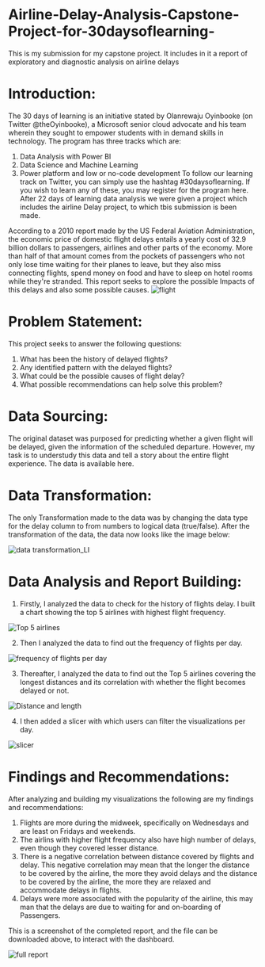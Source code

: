 # Airline-Delay-Analysis-Capstone-Project-for-30daysoflearning-
This is my submission for my capstone project. It includes in it a report of exploratory and diagnostic analysis on airline delays

# Introduction:
The 30 days of learning is an initiative stated by Olanrewaju Oyinbooke (on Twitter @theOyinbooke), a Microsoft senior cloud advocate and his team wherein they sought to empower students with in demand skills in technology.
The program has three tracks which are:
1. Data Analysis with Power BI
2. Data Science and Machine Learning
3. Power platform and low or no-code development
To follow our learning track on Twitter, you can simply use the hashtag #30daysoflearning. If you wish to learn any of these, you may register for the program here.
After 22 days of learning data analysis we were given a project which includes the airline Delay project, to which tbis submission is been made.

According to a 2010 report made by the US Federal Aviation Administration, the economic price of domestic flight delays entails a yearly cost of 32.9 billion dollars to passengers, airlines and other parts of the economy.
More than half of that amount comes from the pockets of passengers who not only lose time waiting for their planes to leave, but they also miss connecting flights, spend money on food and have to sleep on hotel rooms while they're stranded.
This report seeks to explore the possible Impacts of this delays and also some possible causes.
![flight](https://user-images.githubusercontent.com/88923136/179361143-a5d01ac5-2094-455f-9e38-de6049f49599.png)


# Problem Statement:
This project seeks to answer the following questions:
1. What has been the history of delayed flights?
2. Any identified pattern with the delayed flights?
3. What could be the possible causes of flight delay?
4. What possible recommendations can help solve this problem?

# Data Sourcing: 
The original dataset was purposed for predicting whether a given flight will be delayed, given the information of the scheduled departure.
However, my task is to understudy this data and tell a story about the entire flight experience.
The data is available here.

# Data Transformation:
The only Transformation made to the data was by changing the data type for the delay column to from numbers to logical data (true/false).
After the transformation of the data, the data now looks like the image below: 

![data transformation_LI](https://user-images.githubusercontent.com/88923136/179361369-b9fe6fcc-38ff-485c-9e5e-585ea81f41e1.jpg)

# Data Analysis and Report Building: 
1. Firstly, I analyzed the data to check for the history of flights delay. I built a chart showing the top 5 airlines with highest flight frequency.

![Top 5 airlines](https://user-images.githubusercontent.com/88923136/179361214-2f398602-fc70-455d-b01d-d2e872729d75.png)

2. Then I analyzed the data to find out the frequency of flights per day.

![frequency of flights per day](https://user-images.githubusercontent.com/88923136/179361231-245c6a8c-dc46-4fbc-9e45-246b28eb3bda.png)

3. Thereafter, I analyzed the data to find out the Top 5 airlines covering the longest distances and its correlation with whether the flight becomes delayed or not. 

![Distance and length](https://user-images.githubusercontent.com/88923136/179361262-eb58f3c4-edef-491d-a014-d692abdd50ce.png)

4. I then added a slicer with which users can filter the visualizations per day. 

![slicer](https://user-images.githubusercontent.com/88923136/179361271-0edfd4cd-663d-43c2-a876-c00787b7ee33.png)

# Findings and Recommendations: 
After analyzing and building my visualizations the following are my findings and recommendations:
1. Flights are more during the midweek, specifically on Wednesdays and are least on Fridays and weekends.
2. The airlins with higher flight frequency also have high number of delays, even though they covered lesser distance.
3. There is a negative correlation between distance covered by flights and delay. This negative correlation may mean that the longer the distance to be covered by the airline, the more they avoid delays and the distance to be covered by the airline, the more they are relaxed and accommodate delays in flights.
4. Delays were more associated with the popularity of the airline, this may man that the delays are due to waiting for and on-boarding of Passengers.

This is a screenshot of the completed report, and the file can be downloaded above, to interact with the dashboard.

![full report](https://user-images.githubusercontent.com/88923136/179361281-d0282935-8b6b-42b7-b94e-47d4ec488839.png)
